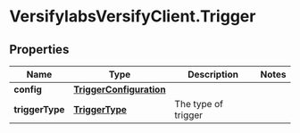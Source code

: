# VersifylabsVersifyClient.Trigger

## Properties

Name | Type | Description | Notes
------------ | ------------- | ------------- | -------------
**config** | [**TriggerConfiguration**](TriggerConfiguration.md) |  | 
**triggerType** | [**TriggerType**](TriggerType.md) | The type of trigger | 


